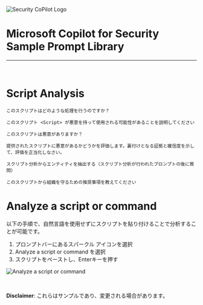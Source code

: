 ![Security CoPilot Logo](https://github.com/ninjyanaka/Copilot-For-Security/blob/main/Promptbook%20samples/ic_fluent_copilot_64_64%402x.png)
# Microsoft Copilot for Security Sample Prompt Library

***
&nbsp;

# Script Analysis

```
このスクリプトはどのような処理を行うのですか？
```
```
このスクリプト <Script> が悪意を持って使用される可能性があることを説明してください
```
```
このスクリプトは悪意がありますか？
```
```
提供されたスクリプトに悪意があるかどうかを評価します。裏付けとなる証拠と確信度を示して、評価を正当化しなさい。
```
```
スクリプト分析からエンティティを抽出する（スクリプト分析が行われたプロンプトの後に質問）
```
```
このスクリプトから組織を守るための推奨事項を教えてください
```

# Analyze a script or command 

以下の手順で、自然言語を使用せずにスクリプトを貼り付けることで分析することが可能です。  

1. プロンプトバーにあるスパークル アイコンを選択  
2. Analyze a script or command を選択  
3. スクリプトをペーストし、Enterキーを押す  

![Analyze a script or command](https://github.com/ninjyanaka/Copilot-For-Security/blob/main/Sample%20Prompts/Scripts/Analyze%20a%20script%20or%20command.png)

&nbsp;

**Disclaimer**: これらはサンプルであり、変更される場合があります。
